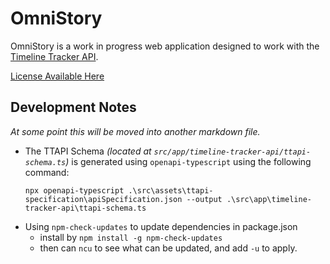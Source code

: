 # OmniStory

OmniStory is a work in progress web application designed to work with
the [Timeline Tracker API](https://github.com/kirypto/TimelineTracker).

[License Available Here](LICENSE.txt)

## Development Notes

_At some point this will be moved into another markdown file._

- The TTAPI Schema _(located at `src/app/timeline-tracker-api/ttapi-schema.ts`)_ is generated using
  `openapi-typescript` using the following command:
  ```
  npx openapi-typescript .\src\assets\ttapi-specification\apiSpecification.json --output .\src\app\timeline-tracker-api\ttapi-schema.ts
  ```
- Using `npm-check-updates` to update dependencies in package.json
  - install by `npm install -g npm-check-updates`
  - then can `ncu` to see what can be updated, and add `-u` to apply.
